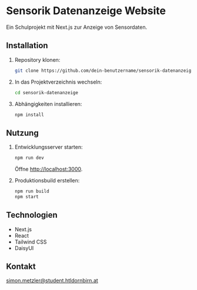 # Sensorik Datenanzeige Website

Ein Schulprojekt mit Next.js zur Anzeige von Sensordaten.

## Installation

1. Repository klonen:
   ```bash
   git clone https://github.com/dein-benutzername/sensorik-datenanzeige.git
   ```
2. In das Projektverzeichnis wechseln:
   ```bash
   cd sensorik-datenanzeige
   ```
3. Abhängigkeiten installieren:
   ```bash
   npm install
   ```

## Nutzung

1. Entwicklungsserver starten:

   ```bash
   npm run dev
   ```

   Öffne [http://localhost:3000](http://localhost:3000).

2. Produktionsbuild erstellen:
   ```bash
   npm run build
   npm start
   ```

## Technologien

- Next.js
- React
- Tailwind CSS
- DaisyUI

## Kontakt

[simon.metzler@student.htldornbirn.at](mailto:simon.metzler@student.htldornbirn.at)
